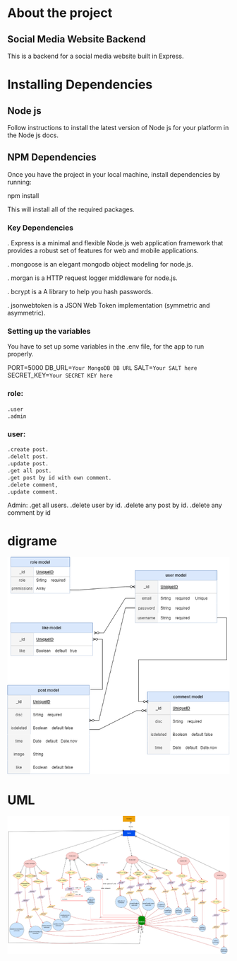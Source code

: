 # About the project
## Social Media Website Backend
 
  This is a backend for a social media website built in Express.

# Installing Dependencies

## Node js
Follow instructions to install the latest version of Node js for your platform in the Node js docs.

## NPM Dependencies
Once you have the project in your local machine, install dependencies by running:

npm install

This will install all of the required packages.

### Key Dependencies
. Express is a minimal and flexible Node.js web application framework that provides a robust set of features for web and mobile applications.

. mongoose is an elegant mongodb object modeling for node.js.

. morgan is a HTTP request logger middleware for node.js.

. bcrypt is a A library to help you hash passwords.

. jsonwebtoken is a JSON Web Token implementation (symmetric and asymmetric).

### Setting up the variables
You have to set up some variables in the .env file, for the app to run properly.

PORT=5000
DB_URL=`Your MongoDB DB URL`
SALT=`Your SALT here`
SECRET_KEY=`Your SECRET KEY here`

 ### role:

    .user
    .admin

 ### user:

    .create post. 
    .delelt post.
    .update post.  
    .get all post. 
    .get post by id with own comment.
    .delete comment,
    .update comment.

      

 Admin:
    .get all users.
    .delete user by id.
    .delete any post by id.
    .delete any comment by id

# digrame

![Diagram.drawio img](https://github.com/Nouf112233/w08d04/blob/main/Diagram.drawio.png)

# UML

![umlw08d04 img](https://github.com/Nouf112233/w08d04/blob/main/umlw08d04.png)